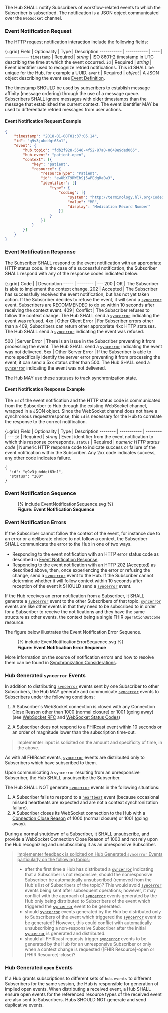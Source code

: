 The Hub SHALL notify Subscribers of workflow-related events to which the Subscriber is subscribed. The notification is a JSON object communicated over the `WebSocket` channel.

### Event Notification Request

The HTTP request notification interaction include the following fields:

{:.grid}
Field       | Optionality | Type | Description
----------- | ----------- | ---- | ------------
`timestamp` | Required    | *string* | ISO 8601-2 timestamp in UTC describing the time at which the event occurred.
`id`        | Required    | *string* | Event identifier used to recognize retried notifications. This id SHALL be unique for the Hub, for example a UUID.
`event`     | Required    | *object* | A JSON object describing the event see [Event Definition](2-3-Events.html).

The timestamp SHOULD be used by subscribers to establish message affinity (message ordering) through the use of a message queue. Subscribers SHALL ignore messages with older timestamps than the message that established the current context. The event identifier MAY be used to differentiate retried messages from user actions.

#### Event Notification Request Example

```json
{
	"timestamp": "2018-01-08T01:37:05.14",
	"id": "q9v3jubddqt63n1",
	"event": {
		"hub.topic": "fdb2f928-5546-4f52-87a0-0648e9ded065",
		"hub.event": "patient-open",
		"context": [{
			"key": "patient",
			"resource": {
				"resourceType": "Patient",
				"id": "ewUbXT9RWEbSj5wPEdgRaBw3",
				"identifier": [{
					"type": {
						"coding": [{
							"system": "http://terminology.hl7.org/CodeSystem/v2-0203",
							"value": "MR",
							"display": "Medication Record Number"
						}]
					}
				}]
			}
		}]
	}
}
```

### Event Notification Response

The Subscriber SHALL respond to the event notification with an appropriate HTTP status code. In the case of a successful notification, the Subscriber SHALL respond with any of the response codes indicated below:

{:.grid}
Code  |          | Description
----- | -------- | ---
200   | OK       | The Subscriber is able to implement the context change.
202   | Accepted | The Subscriber has successfully received the event notification, but has not yet taken action. If the Subscriber decides to refuse the event, it will send a [`syncerror`](3-2-1-syncerror.html) event. Subscribers are RECOMMENDED to do so within 10 seconds after receiving the context event.
409   | Conflict | The Subscriber refuses to follow the context change. The Hub SHALL send a [`syncerror`](3-2-1-syncerror.html) indicating the event was refused.
4xx   | Other Client Error | For Subscriber errors other than a 409; Subscribers can return other appropriate 4xx HTTP statuses. The Hub SHALL send a [`syncerror`](3-2-1-syncerror.html) indicating the event was refused.

500   | Server Error | There is an issue in the Subscriber preventing it from processing the event. The Hub SHALL send a [`syncerror`](3-2-1-syncerror.html) indicating the event was not delivered.
5xx   | Other Server Error | If the Subscriber is able to more specifically identify the server error preventing it from processing the event, it can send a 5xx status other than 500. The Hub SHALL send a [`syncerror`](3-2-1-syncerror.html) indicating the event was not delivered.

The Hub MAY use these statuses to track synchronization state.

#### Event Notification Response Example

The `id` of the event notification and the HTTP status code is communicated from the Subscriber to Hub through the existing WebSocket channel, wrapped in a JSON object. Since the WebSocket channel does not have a synchronous request/response, this `id` is necessary for the Hub to correlate the response to the correct notification.

{:.grid}
Field    | Optionality | Type     | Description
-------- | ----------- | -------- | ---
`id`     | Required    | *string* | Event identifier from the event notification to which this response corresponds.
`status` | Required    | *numeric HTTP status code* | Numeric HTTP response code to indicate success or failure of the event notification within the Subscriber. Any 2xx code indicates success, any other code indicates failure.

```text
{
  "id": "q9v3jubddqt63n1",
  "status": "200"
}
```

### Event Notification Sequence

<figure>
  {% include EventNotificationSequence.svg %}
  <figcaption><b>Figure: Event Notification Sequence</b></figcaption>
</figure>

### Event Notification Errors

If the Subscriber cannot follow the context of the event, for instance due to an error or a deliberate choice to not follow a context, the Subscriber SHALL communicate the error to the Hub in one of two ways.

* Responding to the event notification with an HTTP error status code as described in [Event Notification Response](#event-notification-response).
* Responding to the event notification with an HTTP 202 (Accepted) as described above, then, once experiencing the error or refusing the change, send a [`syncerror`](3-2-1-syncerror.html) event to the Hub. If the Subscriber cannot determine whether it will follow context within 10 seconds after reception of the event it SHOULD send a [`syncerror`](3-2-1-syncerror.html) event.

If the Hub receives an error notification from a Subscriber, it SHALL generate a [`syncerror`](3-2-1-syncerror.html) event to the other Subscribers of that topic. [`syncerror`](3-2-1-syncerror.html) events are like other events in that they need to be subscribed to in order for a Subscriber to receive the notifications and they have the same structure as other events, the context being a single FHIR `OperationOutcome` resource.

The figure below illustrates the Event Notification Error Sequence.

<figure>
  {% include EventNotificationErrorSequence.svg %}
  <figcaption><b>Figure: Event Notification Error Sequence</b></figcaption>
</figure>

More information on the source of notification errors and how to resolve them can be found in [Synchronization Considerations](4-2-syncconsiderations.html).

### Hub Generated `syncerror` Events

In addition to distributing [`syncerror`](3-2-1-syncerror.html) events sent by one Subscriber to other Subscribers, the Hub MAY generate and communicate [`syncerror`](3-2-1-syncerror.html) events to Subscribers under the following conditions: 

1. A Subscriber's WebSocket connection is closed with any Connection Close Reason other than 1000 (normal closure) or 1001 (going away) (see [WebSocket RFC](https://www.rfc-editor.org/rfc/rfc6455.html#section-7.1.6) and [WebSocket Status Codes](https://www.rfc-editor.org/rfc/rfc6455.html#section-7.4))

2. A Subscriber does not respond to a FHIRcast event within 10 seconds or an order of magnitude lower than the subscription time-out.

> Implementer input is solicited on the amount and specificity of time, in the above.

 As with all FHIRcast events, [`syncerror`](3-2-1-syncerror.html) events are distributed only to Subscribers which have subscribed to them.

Upon communicating a `syncerror` resulting from an unresponsive Subscriber, the Hub SHALL unsubscribe the Subscriber.

The Hub SHALL NOT generate [`syncerror`](3-2-1-syncerror.html) events in the following situations:

1. A Subscriber fails to respond to a [`heartbeat`](3-2-2-heartbeat.html) event (because occasional missed heartbeats are expected and are not a context synchronization failure).
2. A Subscriber closes its WebSocket connection to the Hub with a [Connection Close Reason](https://www.rfc-editor.org/rfc/rfc6455.html#section-7.4.1) of 1000 (normal closure) or 1001 (going away).  

During a normal shutdown of a Subscriber, it SHALL unsubscribe, and provide a WebSocket Connection Close Reason of 1000 and not rely upon the Hub recognizing and unsubscribing it as an unresponsive Subscriber.

> <u>Implementer feedback is solicited on Hub Generated `syncerror` Events particularly on the following topics:</u>
>
> * after the first time a Hub has distributed a [`syncerror`](3-2-1-syncerror.html) indicating that a Subscriber is not responsive, should the nonresponsive Subscriber be automatically unsubscribed (removed from the Hub's list of Subscribers of the topic)?  This would avoid [`syncerror`](3-2-1-syncerror.html) events being sent after subsequent operations; however, it may conflict with the approach of [`syncerror`](3-2-1-syncerror.html) events generated by the Hub only being distributed to Subscribers of the event which triggered the [`syncerror`](3-2-1-syncerror.html) event to be generated.
>* should [`syncerror`](3-2-1-syncerror.html) events generated by the Hub be distributed only to Subscribers of the event which triggered the [`syncerror`](3-2-1-syncerror.html) event to be generated?  However, this could conflict with automatically unsubscribing a non-responsive Subscriber after the initial [`syncerror`](3-2-1-syncerror.html) is generated and distributed.
>* should all FHIRcast requests trigger  [`syncerror`](3-2-1-syncerror.html) events to be generated by the Hub for an unresponsive Subscriber or only when a context change is requested ([FHIR Resource]-open or [FHIR Resource]-close)?

### Hub Generated `open` Events

If a Hub grants subscriptions to different sets of `hub.events` to different Subscribers for the same session, the Hub is responsible for generation of implied open events. When distributing a received event, a Hub SHALL ensure open events for the referenced resource types of the received event are also sent to Subscribers. Hubs SHOULD NOT generate and send duplicative events.
